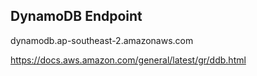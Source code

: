 ## DynamoDB Endpoint 
dynamodb.ap-southeast-2.amazonaws.com

https://docs.aws.amazon.com/general/latest/gr/ddb.html

